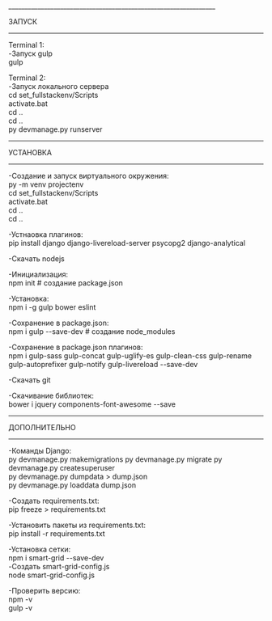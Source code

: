 ﻿﻿________________________________________________________________

ЗАПУСК
________________________________________________________________

Terminal 1:  
-Запуск gulp  
gulp

Terminal 2:  
-Запуск локального сервера  
cd set_fullstackenv/Scripts  
activate.bat  
cd ..  
cd ..  
py devmanage.py runserver


________________________________________________________________

УСТАНОВКА
________________________________________________________________

-Создание и запуск виртуального окружения:  
py -m venv projectenv  
cd set_fullstackenv/Scripts  
activate.bat  
cd ..  
cd ..

-Устнаовка плагинов:  
pip install django django-livereload-server psycopg2 django-analytical

-Скачать nodejs

-Инициализация:  
npm init  		# создание package.json

-Установка:  
npm i -g gulp bower eslint

-Сохранение в package.json:  
npm i gulp --save-dev	        # создание node_modules

-Сохранение в package.json плагинов:  
npm i gulp-sass gulp-concat gulp-uglify-es gulp-clean-css gulp-rename gulp-autoprefixer gulp-notify gulp-livereload --save-dev

-Скачать git

-Скачивание библиотек:  
bower i jquery components-font-awesome --save


________________________________________________________________

ДОПОЛНИТЕЛЬНО
________________________________________________________________

-Команды Django:  
py devmanage.py makemigrations
py devmanage.py migrate
py devmanage.py createsuperuser  
py devmanage.py dumpdata > dump.json  
py devmanage.py loaddata dump.json

-Создать requirements.txt:  
pip freeze > requirements.txt

-Установить пакеты из requirements.txt:  
pip install -r requirements.txt

-Установка сетки:  
npm i smart-grid --save-dev  
-Создать smart-grid-config.js  
node smart-grid-config.js

-Проверить версию:  
npm -v  
gulp -v
